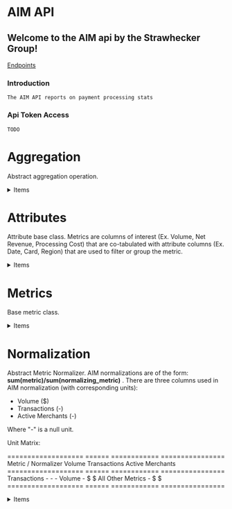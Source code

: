 # AIM API

## Welcome to the AIM api by the Strawhecker Group!
[Endpoints](./warehouse.views.warehouse.html)

### Introduction
    The AIM API reports on payment processing stats

### Api Token Access
    TODO

# Aggregation

Abstract aggregation operation.
    

<details><summary>Items</summary>

## None



## 3 Month Moving Average

Periods = 3, Frequency = Month
    

</details>

# Attributes

Attribute base class.
Metrics are columns of interest (Ex. Volume, Net Revenue, Processing Cost) that are co-tabulated with
attribute columns (Ex. Date, Card, Region) that are used to filter or group the metric.

<details><summary>Items</summary>

## Card

**Card** is an attribute of central importance in the AIM system.

There are 5 basic card types:
- credit
- signature_debit aka *sig_debit*
- pin_debit
- opt_blue

And 2 non-basic card types:
- bank_cards (credit + sig_debit)
- other_cards

The metrics coming from raw processor data which are reported on individual
card types may be filtered and grouped by card types and are referred to as
"card metrics" as opposed to "non-card metrics".

## Average Ticket Tier

A merchant's ticket tier is based on its **average** number of transactions (or "tickets")
over a rolling 12 month period.

## Annual Volume Tier

A merchant's volume tier is based on its **total** volume over a rolling 12 month period.
    

## Transaction Tier

A merchant's transaction tier is based on its **total** number of transactions (or "tickets")
over a rolling 12 month period.

## Region

Geographic region of the transaction.
Canada is a region.

## State

U.S. State of the transaction

## ZIP

Zip code of the transaction

## MSA

City of the transaction

## Sales Model

Sales model code

## Industry Classification Type

Industry Classification Type. Currently this is either MCC or SIC.
    

## Industry Group

Hierarchical grouping of Industries
    

## Industry

Industry the merchant belongs to.
    

## Portfolio

A grouping of merchants within an organization.
    

## Data Month

Date is one of the AIM required attributes.
Traditionally date has been by month due to month being the frequency of the aim
application, though other aggregation levels are possible and may show up in the
future. The term era is used to denote a chunk of time. Ex. The month of June, as
opposed to June 1.

## Standalone Merchants

Binary on if the merchant is part of a chain or not.

## Vintage

Year merchant entered the market

</details>

# Metrics

Base metric class.
    

<details><summary>Items</summary>

## COS Total Processing Fees

Processing Cost
Contains card components only

## Total Cost of Sales

Total Cost
:= Total Cost Card + Total Cost Noncard

## Gross Revenue

Gross Revenue
:= Gross Revenue Card + Gross Revenue Noncard
Contains card and noncard components

## Gross Processing Revenue

Gross Processing Revenue
Contains card components only

## Net Revenue

Net Revenue
:= Net Revenue Card + Net Revenue Noncard
Contains card and noncard components

## Net Processing Revenue

Net Processing Revenue
Contains card components only

## COS Association Fees, Assessments, and SWITCH Fees

Association And Switch Fees Cost
No card components

## COS Association Fees & Assessments

Association Fees Cost

## COS SWITCH Fees

Switch Fees Cost

## COS Interchange Fees

Interchange Fees Cost
No card components

## COS Other Processing Fees

Other Fees Cost
No card components

## Other COS

Other Cost
No card components

## Residuals Paid

Residuals Cost
No card components

## Legacy Account Annual Fees Revenue

Legacy Account Annual Fees Revenue
No card components

## Monthly Legacy Account Fees

Legacy Account Monthly Fees Revenue
No card components

## Discount Revenue

Discount  Revenue
Contains card components only

## Equipment & Other Income

Equipment and Other Revenue
Contains card components only

## Gross Profit

Gross Profit Revenue
Contains card components only

## Legacy Account Annual and Monthly Fees Revenue

Legacy Account Annual and Monthly Fees Revenue
Contains card components only

## Other Fee Revenue

Other Fees Revenue
No card components

## PCI Annual And Monthly Fees Revenue

PCI Annual And Monthly Fees Revenue
No card components

## Transaction Fee Revenue

Transaction Fees Revenue
No card components

## Transactions

Transaction
Contains card components only

## Volume

Volume
Contains card components only

</details>

# Normalization

Abstract Metric Normalizer.
AIM normalizations are of the form: **sum(metric)/sum(normalizing_metric)** .
There are three columns used in AIM normalization (with corresponding units):

- Volume ($)
- Transactions (-)
- Active Merchants (-)

Where "-" is a null unit.

Unit Matrix:

===================  ======  ============  ================
Metric / Normalizer  Volume  Transactions  Active Merchants
===================  ======  ============  ================
Transactions           -          -               -
Volume                 -          $               $
All Other Metrics      -          $               $
===================  ======  ============  ================

<details><summary>Items</summary>

## Per Merchant

Active Merchants
In order to be considered active a merchant has to have non-zero Volume and
Net Revenue > 0.
Unitless due to being a count.

## Per Transaction

Transactions - Unitless due to being a count.
    

## Per Volume

Volume - Units in dollars.

</details>

